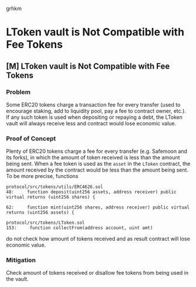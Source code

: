 grhkm
# LToken vault is Not Compatible with Fee Tokens

## [M] LToken vault is Not Compatible with Fee Tokens
### Problem
Some ERC20 tokens charge a transaction fee for every transfer (used to encourage staking, add to liquidity pool, pay a fee to contract owner, etc.). If any such token is used when depositing or repaying a debt, the LToken vault will always receive less and contract would lose economic value.

### Proof of Concept
Plenty of ERC20 tokens charge a fee for every transfer (e.g. Safemoon and its forks), in which the amount of token received is less than the amount being sent. When a fee token is used as the `asset` in the `LToken` contract, the amount received by the contract would be less than the amount being sent. To be more precise, functions
```solidity
protocol/src/tokens/utils/ERC4626.sol
48:     function deposit(uint256 assets, address receiver) public virtual returns (uint256 shares) {

62:     function mint(uint256 shares, address receiver) public virtual returns (uint256 assets) {

protocol/src/tokens/LToken.sol
153:     function collectFrom(address account, uint amt)
```
do not check how amount of tokens received and as result contract will lose economic value.
###  Mitigation 
Check amount of tokens received or disallow fee tokens from being used in the vault. 